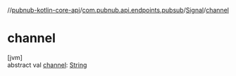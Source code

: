 //[pubnub-kotlin-core-api](../../../index.md)/[com.pubnub.api.endpoints.pubsub](../index.md)/[Signal](index.md)/[channel](channel.md)

# channel

[jvm]\
abstract val [channel](channel.md): [String](https://kotlinlang.org/api/core/kotlin-stdlib/kotlin/-string/index.html)
